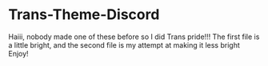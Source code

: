 # Trans-Theme-Discord
Haiii, nobody made one of these before so I did
Trans pride!!!
The first file is a little bright, and the second file is my attempt at making it less bright
Enjoy!
